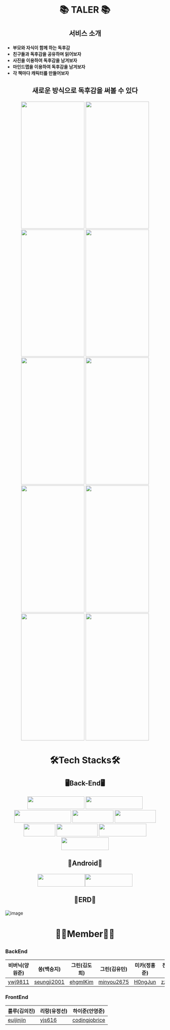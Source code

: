 # <p align="center"> 📚 TALER 📚 <p>

## <p align="center"> 서비스 소개 </p>
 - **부모와 자식이 함께 하는 독후감**
 - **친구들과 독후감을 공유하며 읽어보자**
 - **사진을 이용하여 독후감을 남겨보자**
 - **마인드맵을 이용하여 독후감을 남겨보자**
 - **각 책마다 캐릭터를 만들어보자**
## <p align="center"> 새로운 방식으로 독후감을 써볼 수 있다 </p>
<p align="center">
<img src="https://user-images.githubusercontent.com/97458548/222730891-f701e832-f156-4442-847e-7f2907dff868.png" width="200" height="400"/>
<img src="https://user-images.githubusercontent.com/97458548/222730998-b95048a3-e4f6-4b4c-9f5b-8a8303073fd9.png" width="200" height="400"/>
<img src="https://user-images.githubusercontent.com/97458548/222731091-27e727b4-7125-4414-b2a6-0db6466a3080.png" width="200" height="400"/>
<img src="https://user-images.githubusercontent.com/97458548/222730349-12394f95-5bc2-4edd-a67c-b473db9bea26.png" width="200" height="400"/>
<img src="https://user-images.githubusercontent.com/97458548/222730479-f26209ee-bee7-4f49-aa47-6b9f8817d1c8.png" width="200" height="400"/>
<img src="https://user-images.githubusercontent.com/97458548/222730601-4269a689-a9fb-4dc5-86f8-97c372d5415a.png" width="200" height="400"/>
<img src="https://user-images.githubusercontent.com/97458548/222731271-08851d40-f28c-48ba-a1d3-6943f831bf52.png" width="200" height="400"/>
<img src="https://user-images.githubusercontent.com/97458548/222731319-2358de76-4f07-4af9-8f0c-ff31f586b5c8.png" width="200" height="400"/>
<img src="https://user-images.githubusercontent.com/97458548/222731357-cf921791-1326-49cf-a951-a2fa1005e8f5.png" width="200" height="400"/>
<img src="https://user-images.githubusercontent.com/97458548/222731501-0f87b35a-f236-4e97-9052-3c5881f13af9.png" width="200" height="400"/>
<p>

# <p align="center"> 🛠️Tech Stacks🛠️ <p> 

## <p align="center"> 🖥️Back-End🖥️ </p>
<p align="center"> <img src="https://img.shields.io/badge/SpringBoot-fff?style=for-the-badge&logo=springboot&logoColor=#6DB33F" width="180" height="40"/>
<img src="https://img.shields.io/badge/Spring Security-fff?style=for-the-badge&logo=Spring%20Security&logoColor=#6DB33F" width="180" height="40"/>
<img src="https://img.shields.io/badge/Spring Data JPA-fff?style=for-the-badge&logo=Spring Data JPA&logoColor=#6DB33F" width="180" height="40"/>
<img src="https://img.shields.io/badge/Redis-fff?style=for-the-badge&logo=Redis&logoColor=#DC382D" width="130" height="40"/>
<img src="https://img.shields.io/badge/MySQL-fff?style=for-the-badge&logo=MySQL&logoColor=#4479A1" width="130" height="40"/> 
<img src="https://img.shields.io/badge/JWT-fff?style=for-the-badge&logo=JSON%20WEB%20TOKENS&logoColor=#6DB33F" width="100" height="40"/>
<img src="https://img.shields.io/badge/Gradle-fff?style=for-the-badge&logo=Gradle&logoColor=#02303A" width="130" height="40"/>
<img src="https://img.shields.io/badge/Amazon%20EC2-fff?style=for-the-badge&logo=Amazon%20EC2&logoColor=#FF9900" width="150" height="40"/>
<img src="https://img.shields.io/badge/Amazon%20RDS-fff?style=for-the-badge&logo=Amazon%20RDS&logoColor=#FF9900" width="150" height="40"/>
</p>

## <p align="center"> 📱Android📱 </p>
<p align="center">
<img src="https://img.shields.io/badge/Kotlin-fff?style=for-the-badge&logo=Kotlin&logoColor=#7F52FF" width="150" height="40"/><img src="https://img.shields.io/badge/Android%20Studio-fff?style=for-the-badge&logo=Android%20Studio&logoColor=#3DDC84" width="150" height="40"/><p>

## <p align="center"> 📑ERD📑 <p>
![image](https://user-images.githubusercontent.com/97458548/222734611-8928ef59-6899-47b0-9ff0-6c01e46f174e.png)
 
# <p align="center"> 👩‍👧Member👩‍👧 <p>
### BackEnd
 
| 비버닉(양원준) | 씅(백승지) | 그린(김도희) | 그린(김유민) | 미카(정홍준) | 찬(김찬솔) |
| --- | --- | --- | --- | --- | --- |
| [ywj9811](https://github.com/ywj9811) | [seungji2001](https://github.com/seungji2001) | [ehgmlKim](https://github.com/ehgmlKim) | [minyou2675](https://github.com/minyou2675) | [H0ngJun](https://github.com/H0ngJun) | [zzansol](https://github.com/zzansol) |

 ### FrontEnd
| 룰루(김의진) | 리랑(유정선) | 하이준(안영준) |
| --- | --- | --- |
| [euijinjin](https://github.com/euijinjin) | [yjs616](https://github.com/yjs616) | [codingjobrice](https://github.com/codingjobrice) |

